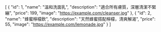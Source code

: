 [
  {
    "id": 1,
    "name": "溫和洗面乳",
    "description": "適合所有膚質，深層清潔不緊繃",
    "price": 199,
    "image": "https://example.com/cleanser.jpg"
  },
  {
    "id": 2,
    "name": "蜂蜜檸檬飲",
    "description": "天然蜂蜜搭配檸檬，清爽解渴",
    "price": 55,
    "image": "https://example.com/lemonade.jpg"
  }
]
